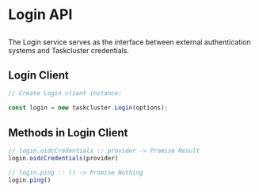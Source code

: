 # Login API

##

The Login service serves as the interface between external authentication
systems and Taskcluster credentials.

## Login Client

```js
// Create Login client instance:

const login = new taskcluster.Login(options);
```

## Methods in Login Client

```js
// login.oidcCredentials :: provider -> Promise Result
login.oidcCredentials(provider)
```

```js
// login.ping :: () -> Promise Nothing
login.ping()
```

